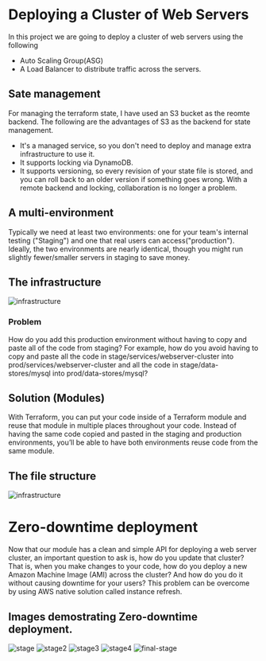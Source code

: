 # Deploying a Cluster of Web Servers
In this project we are going to deploy a cluster of web servers using the following
- Auto Scaling Group(ASG)
- A Load Balancer to distribute traffic across the servers.

## Sate management
For managing the terraform state, I have used an S3 bucket as the reomte backend.
The following are the advantages of S3 as the backend for state management.
 - It's a managed service, so you don't need to deploy and manage extra infrastructure to use it.
 - It supports locking via DynamoDB.
 - It supports versioning, so every revision of your state file is stored, and you can roll back to an older version if something goes wrong.
With a remote backend and locking, collaboration is no longer a problem.

## A multi-environment
Typically we need at least two environments: one for your team's internal testing ("Staging") and one that real users can access("production"). Ideally, the two environments are nearly identical, though you might run slightly fewer/smaller servers in staging to save money.

## The infrastructure
![infrastructure](images/infrastructure.png)

### Problem
How do you add this production environment without having to copy and
paste all of the code from staging? For example, how do you avoid having
to copy and paste all the code in stage/services/webserver-cluster into
prod/services/webserver-cluster and all the code in stage/data-stores/mysql
into prod/data-stores/mysql?

## Solution (Modules)
With Terraform, you can put your code inside of a Terraform module and
reuse that module in multiple places throughout your code. Instead of
having the same code copied and pasted in the staging and production
environments, you’ll be able to have both environments reuse code from the
same module.

## The file structure
![infrastructure](images/file-structure.png)
# Zero-downtime deployment
Now that our module has a clean and simple API for deploying a web
server cluster, an important question to ask is, how do you update that
cluster? That is, when you make changes to your code, how do you deploy
a new Amazon Machine Image (AMI) across the cluster? And how do you
do it without causing downtime for your users?
This problem can be overcome by using AWS native solution called instance refresh.

## Images demostrating Zero-downtime deployment.
![stage](images/stage1.png)
![stage2](images/stage2.png)
![stage3](images/stage3.png)
![stage4](images/stage4.png)
![final-stage](images/final-stage.png)